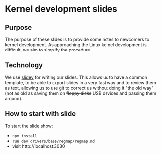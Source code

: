 # Kernel development slides

## Purpose

The purpose of these slides is to provide some notes to newcomers to kernel
development. As approaching the Linux kernel development is difficult, we aim to
simplify the procedure.

## Technology

We use [slidev](https://github.com/slidevjs/slidev) for writing our slides. This
allows us to have a common template, to be able to export slides in a very fast
way and to review them as text, allowing us to use git to correct us without
doing it "the old way" (not as old as saving them on ~~floppy disks~~ USB
devices and passing them around).

## How to start with slide

To start the slide show:

- `npm install`
- `run dev drivers/base/regmap/regmap.md`
- visit http://localhost:3030
